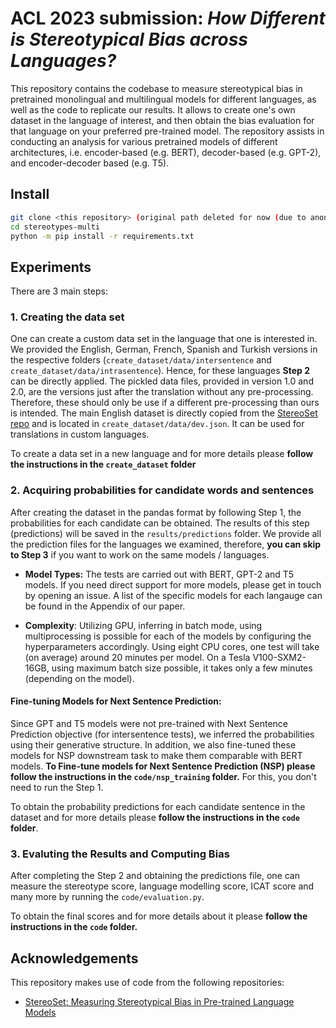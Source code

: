 # ACL 2023 submission: _How Different is Stereotypical Bias across Languages?_

This repository contains the codebase to measure stereotypical bias in pretrained monolingual and multilingual models for different languages, as well as the code to replicate our results. It allows to create one's own dataset in the language of interest, and then obtain the bias evaluation for that language on your preferred pre-trained model. The repository assists in conducting an analysis for various pretrained models of different architectures, i.e. encoder-based (e.g. BERT), decoder-based (e.g. GPT-2), and encoder-decoder based (e.g. T5).

## Install
```bash
git clone <this repository> (original path deleted for now (due to anonymization)
cd stereotypes-multi
python -m pip install -r requirements.txt
```

## Experiments

There are 3 main steps:

### 1. Creating the data set

One can create a custom data set in the language that one is interested in.
We provided the English, German, French, Spanish and Turkish versions in the respective folders (`create_dataset/data/intersentence` and `create_dataset/data/intrasentence`). Hence, for these languages **Step 2** can be directly applied.
The pickled data files, provided in version 1.0 and 2.0, are the versions just after the translation without any pre-processing.
Therefore, these should only be use if a different pre-processing than ours is intended.
The main English dataset is directly copied from the [StereoSet repo](https://github.com/moinnadeem/stereoset/) and is located in `create_dataset/data/dev.json`. It can be used for translations in custom languages.

To create a data set in a new language and for more details please **follow the instructions in the `create_dataset` folder**

### 2. Acquiring probabilities for candidate words and sentences

After creating the dataset in the pandas format by following Step 1, the probabilities for each candidate can be obtained. The results of this step (predictions) will be saved in the `results/predictions` folder. We provide all the prediction files for the languages we examined, therefore, **you can skip to Step 3** if you want to work on the same models / languages.

* **Model Types:** 
The tests are carried out with BERT, GPT-2 and T5 models. If you need direct support for more models, please get in touch by opening an issue. A list of the specific models for each langauge can be found in the Appendix of our paper.

* **Complexity**: Utilizing GPU, inferring in batch mode, using multiprocessing is possible for each of the models by configuring the hyperparameters accordingly.
Using eight CPU cores, one test will take (on average) around 20 minutes per model.
On a Tesla V100-SXM2-16GB, using maximum batch size possible, it takes only a few minutes (depending on the model).

#### **Fine-tuning Models for Next Sentence Prediction:**

Since GPT and T5 models were not pre-trained with Next Sentence Prediction objective (for intersentence tests),
we inferred the probabilities using their generative structure. In  addition, we also fine-tuned these models for NSP downstream task to make them comparable with BERT models.
**To Fine-tune models for Next Sentence Prediction (NSP) please follow the instructions in the `code/nsp_training` folder.**
For this, you don't need to run the Step 1.

To obtain the probability predictions for each candidate sentence in the dataset and for more details please **follow the instructions in the `code` folder**.

### 3. Evaluting the Results and Computing Bias
After completing the Step 2 and obtaining the predictions file, one can measure the stereotype score, language modelling score, ICAT score and many more by running the `code/evaluation.py`.

To obtain the final scores and for more details about it please **follow the instructions in the `code` folder.**

## Acknowledgements
This repository makes use of code from the following repositories:
* [StereoSet: Measuring Stereotypical Bias in Pre-trained Language Models](https://github.com/moinnadeem/stereoset)
